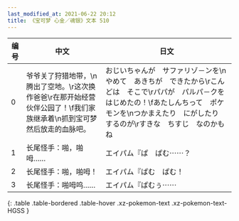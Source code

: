 ```yaml
---
last_modified_at: 2021-06-22 20:12
title: 《宝可梦 心金／魂银》文本 510
---
```

| 编号 | 中文 | 日文 |
| ---- | ---- | ---- |
| 0 | 爷爷关了狩猎地带，\n腾出了空地。\r这次换作爸爸\r在那开始经营伙伴公园了！\f我们家族继承着\n抓到宝可梦然后放走的血脉吧。 | おじいちゃんが　サファリゾ－ンを\nやめて　あきちが　できたから\rこんどは　そこで\rパパが　パルパ－クを　はじめたの！\fあたしんちって　ポケモンを\nつかまえたり　にがしたり　するのが\rすきな　ちすじ　なのかもね |
| 1 | 长尾怪手：啪，啪呣…… | エイパム『ぱ　ぱむ⋯⋯？ |
| 2 | 长尾怪手：啪，啪呣！ | エイパム『ぱむ　ぱむ！ |
| 3 | 长尾怪手：啪呣呜…… | エイパム『ぱむぅ⋯⋯ |
{: .table .table-bordered .table-hover .xz-pokemon-text .xz-pokemon-text-HGSS }